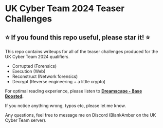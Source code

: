 # UK Cyber Team 2024 Teaser Challenges

## ⭐ If you found this repo useful, please star it! ⭐

This repo contains writeups for all of the teaser challenges produced for the UK Cyber Team 2024 qualifiers.

- Corrupted (Forensics)
- Execution (Web)
- Reconstruct (Network forensics)
- Decrypt (Reverse engineering + a little crypto)

For optimal reading experience, please listen to [**Dreamscape - Base Boosted**](https://youtu.be/VSRy8c3cV-I).

If you notice anything wrong, typos etc, please let me know.

Any questions, feel free to message me on Discord (BlankAmber on the UK Cyber Team server).
